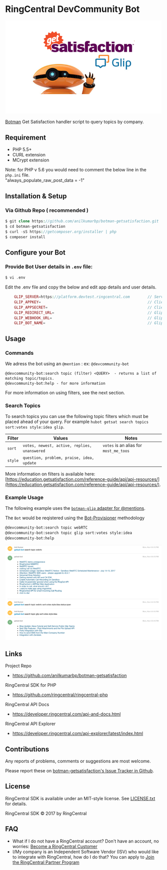 # RingCentral DevCommunity Bot

![APP screenshots](assets/getsat-glip-bot.png)

[Botman](https://botman.io) Get Satisfaction handler script to query topics by company.
 
 
## Requirement

 - PHP 5.5+ 
 - CURL extension
 - MCrypt extension
 
Note: for PHP v 5.6 you would need to comment the below line in the `php.ini` file.  
"always_populate_raw_post_data = -1" 

## Installation & Setup

### Via Github Repo ( recommended )
```php
$ git clone https://github.com/anilkumarbp/botman-getsatisfaction.git
$ cd botman-getsatisfaction
$ curl -sS https://getcomposer.org/installer | php
$ composer install
```


## Configure your Bot

### Provide Bot User details in `.env` file:

```php
$ vi .env
```


Edit the .env file and copy the below and edit app details and user details.

```php
    GLIP_SERVER=https://platform.devtest.ringcentral.com        // Server Url ( Production: https://platform.ringcentral.com || Sandbox: https://platform.devtest.ringcentral.com )
    GLIP_APPKEY=                                                // ClientId
    GLIP_APPSECRET=                                             // Client Secret
    GLIP_REDIRECT_URL=                                          // Glip Redirect URL as created above
    GLIP_WEBHOOK_URL=                                           // Glip Webhook URL
    GLIP_BOT_NAME=                                              // Glip Bot Name
```


## Usage

### Commands

We adress the bot using an `@mention` : ex: `@devcommunity-bot`

```
@devcommunity-bot:search topic (filter) <QUERY>  - returns a list of matching topic/topics.
@devcommunity-bot:help - for more information  
```

For more information on using filters, see the next section.

### Search Topics

To search topics you can use the following topic filters which must be placed ahead of your query. For example `hubot getsat search topics sort:votes style:idea glip`.

| Filter | Values | Notes |
|--------|--------|-------|
| `sort` | `votes, newest, active, replies, unanswered` | `votes` is an alias for `most_me_toos` |
| `style` | `question, problem, praise, idea, update` | |

More information on filters is available here: [https://education.getsatisfaction.com/reference-guide/api/api-resources/](https://education.getsatisfaction.com/reference-guide/api/api-resources/).

### Example Usage

The following example uses the [`botman-glip` adapter for @mentions](https://github.com/ringcentral/glip-botman/tree/%40mentions).

The `Bot` would be reqistered using the [Bot-Provisioner](https://github.com/ringcentral/glip-botman/tree/%40mentions#register-the-bot--bot-provisioning-) methodology 

```bash
@devcommunity-bot:search topic webRTC
@devcommunity-bot:search topic glip sort:votes style:idea
@devcommunity-bot:help
```

![Get Satisfaction Demo](assets/get-satisfaction-demo.png)

## Links

Project Repo

* https://github.com/anilkumarbp/botman-getsatisfaction

RingCentral SDK for PHP

* https://github.com/ringcentral/ringcentral-php

RingCentral API Docs

* https://developer.ringcentral.com/api-and-docs.html

RingCentral API Explorer

* https://developer.ringcentral.com/api-explorer/latest/index.html

## Contributions

Any reports of problems, comments or suggestions are most welcome.

Please report these on [botman-getsatisfaction's Issue Tracker in Github](https://github.com/anilkumarbp/botman-getsatisfaction/issues).

## License

RingCentral SDK is available under an MIT-style license. See [LICENSE.txt](LICENSE.txt) for details.

RingCentral SDK &copy; 2017 by RingCentral

## FAQ

* What if I do not have a RingCentral account? Don't have an account, no worries: [Become a RingCentral Customer](https://www.ringcentral.com/office/plansandpricing.html)
* I/My company is an Independent Software Vendor (ISV) who would like to integrate with RingCentral, how do I do that? You can apply to [Join the RingCentral Partner Program](http://www.ringcentral.com/partner/isvreseller.html)


